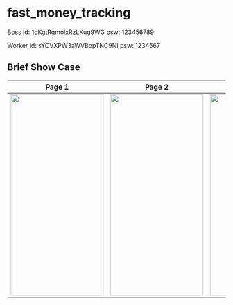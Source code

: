 # fast_money_tracking

Boss
id: 1dKgtRgmolxRzLKug9WG
psw: 123456789

Worker
id: sYCVXPW3aWVBopTNC9NI
psw: 1234567

## Brief Show Case

|   Page 1              |   Page 2         |   Page 3           |   Page 4            |
|:-------------------------:|:-------------------------:|:-------------------------:|:-------------------------:|
<img src=https://github.com/yilmazedis/fast_money_tracking/assets/15719990/06a56562-e36a-45a7-b675-ff6bc8451092 width="214" height="463"> | <img src=https://github.com/yilmazedis/fast_money_tracking/assets/15719990/b273bde4-eb3f-4409-a1eb-e31fc0324f68 width="214" height="463"> | <img src=https://github.com/yilmazedis/fast_money_tracking/assets/15719990/6d7d0785-41eb-471d-ad85-eb0273702e91 width="214" height="463"> | <img src=https://github.com/yilmazedis/fast_money_tracking/assets/15719990/64692da0-7e98-44fc-babe-f7e39a601b26 width="214" height="463"> |
